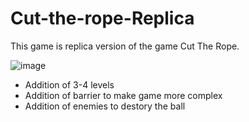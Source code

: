 # Cut-the-rope-Replica

This game is replica version of the game Cut The Rope.






![image](https://user-images.githubusercontent.com/78421242/210049930-a430209f-6cc2-45bd-93ca-970fb2615c2c.png)



* Addition of 3-4 levels 
* Addition of barrier to make game more complex
* Addition of enemies to destory the ball



